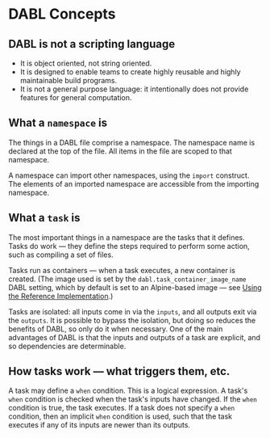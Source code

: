 # DABL Concepts

## DABL is not a scripting language

* It is object oriented, not string oriented.
* It is designed to enable teams to create highly reusable and highly maintainable
build programs.
* It is not a general purpose language: it intentionally does not provide features
for general computation.

## What a `namespace` is

The things in a DABL file comprise a namespace. The namespace name is declared
at the top of the file. All items in the file are scoped to that namespace.

A namespace can import other namespaces, using the `import` construct.
The elements of an imported namespace are accessible from the importing namespace.

## What a `task` is

The most important things in a namespace are the tasks that it defines. Tasks
do work — they define the steps required to perform some action, such as
compiling a set of files.

Tasks run as containers — when a task executes, a new container is created.
(The image used is set by the `dabl.task_container_image_name` DABL setting,
which by default is set to an Alpine-based image — see
[Using the Reference Implementation](/README.md#using-the-reference-implementation).)

Tasks are isolated: all inputs come in via the `inputs`, and all outputs exit
via the `outputs`. It is possible to bypass the isolation, but doing so reduces
the benefits of DABL, so only do it when necessary. One of the main advantages
of DABL is that the inputs and outputs of a task are explicit, and so
dependencies are determinable.

## How tasks work — what triggers them, etc.

A task may define a `when` condition. This is a logical expression. A task's
`when` condition is checked when the task's inputs have changed. If the `when`
condition is true, the task executes. If a task does not specify a `when` condition,
then an implicit `when` condition is used, such that the task executes if any
of its inputs are newer than its outputs.
